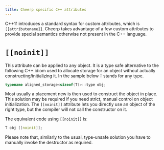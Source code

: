 ```yaml
---
title: Cheerp specific C++ attributes
---
```


C++11 introduces a standard syntax for custom attributes, which is ```[[attributename]]```. Cheerp takes advantage of a few custom attributes to provide special semantics otherwise not present in the C++ language.

# ```[[noinit]]```

This attribute can be applied to any object. It is a type safe alternative to the following C++ idiom used to allocate storage for an object without actually constructing/initializing it. In the sample below ```T``` stands for any type.

```c++
typename aligned_storage<sizeof(T)>::type obj;
```

Most usually a placement new is then used to construct the object in place. This solution may be required if you need strict, manual control on object initialization. The ```[[noinit]]``` attribute lets you directly use an object of the right type, but the compiler will not call the constructor on it.

The equivalent code using ```[[noinit]]``` is:

```c++
T obj [[noinit]];
```

Please note that, similarly to the usual, type-unsafe solution you have to manually invoke the destructor as required.
